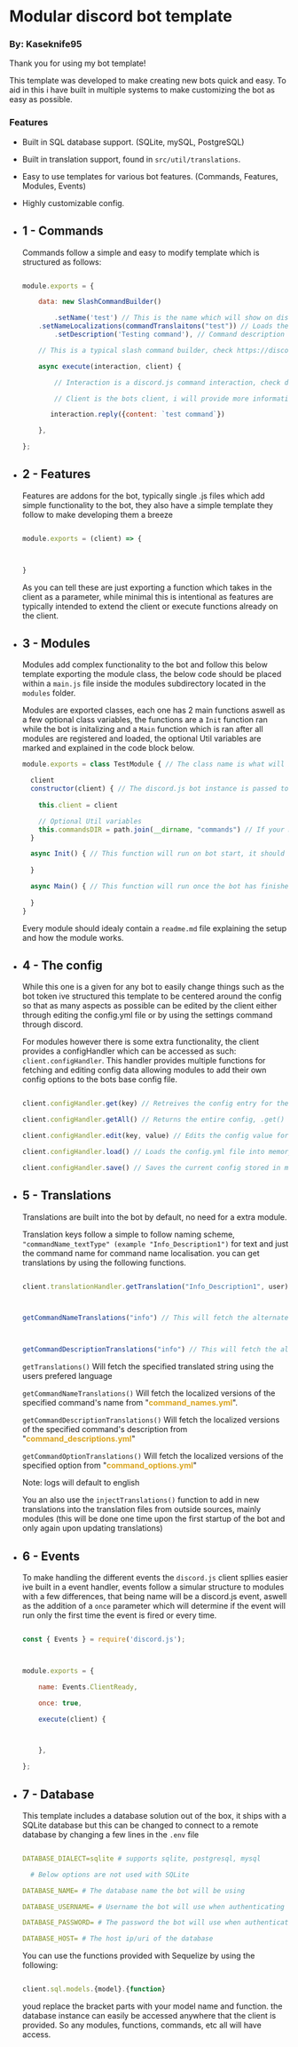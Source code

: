 # Modular discord bot template

### By: Kaseknife95

Thank you for using my bot template!



This template was developed to make creating new bots quick and easy. To aid in this i have built in multiple systems to make customizing the bot as easy as possible.



### Features

- Built in SQL database support. (SQLite, mySQL, PostgreSQL)

- Built in translation support, found in `src/util/translations`.

- Easy to use templates for various bot features. (Commands, Features, Modules, Events)

- Highly customizable config.







 - ## 1 - Commands

    Commands follow a simple and easy to modify template which is structured as follows:

    ```js

    module.exports = {

	    data: new SlashCommandBuilder()

		    .setName('test') // This is the name which will show on discord 
        .setNameLocalizations(commandTranslaitons("test")) // Loads the names of this command for different languages
		    .setDescription('Testing command'), // Command description

        // This is a typical slash command builder, check https://discord.js.org/docs/packages/builders/main/SlashCommandBuilder:Class for more information

	    async execute(interaction, client) {

            // Interaction is a discord.js command interaction, check docs for more info

            // Client is the bots client, i will provide more information farther down this file 

           interaction.reply({content: `test command`})

		},

    };

    ```

- ## 2 - Features

    Features are addons for the bot, typically single .js files which add simple functionality to the bot, they also have a simple template they follow to make developing them a breeze

    ```js

    module.exports = (client) => {



    }

    ```

    As you can tell these are just exporting a function which takes in the client as a parameter, while minimal this is intentional as features are typically intended to extend the client or execute functions already on the client.



- ## 3 - Modules

    Modules add complex functionality to the bot and follow this below template exporting the module class, the below code should be placed within a `main.js` file inside the modules subdirectory located in the `modules` folder.

    Modules are exported classes, each one has 2 main functions aswell as a few optional class variables, the functions are a `Init` function ran while the bot is initalizing and a `Main` function which is ran after all modules are registered and loaded,  the optional Util variables are marked and explained in the code block below.

    ```js
  module.exports = class TestModule { // The class name is what will be shown in the console when the bot is starting up for the module name
    
      client
      constructor(client) { // The discord.js bot instance is passed to every module
        
        this.client = client

        // Optional Util variables
        this.commandsDIR = path.join(__dirname, "commands") // If your module has commands, you can put the path here and the bot will automatically load them, this parameter is optional if your module has no commands.
      }

      async Init() { // This function will run on bot start, it should be used for all your initilization logic
      
      }

      async Main() { // This function will run once the bot has finished loading everything, this should be used for your main module logic
        
      }
  }
    ```
   
  Every module should idealy contain a `readme.md` file explaining the setup and how the module works.


- ## 4 - The config

    While this one is a given for any bot to easily change things such as the bot token ive structured this template to be centered around the config so that as many aspects as possible can be edited by the client either through editing the config.yml file or by using the settings command through discord.



    For modules however there is some extra functionality, the client provides a configHandler which can be accessed as such: `client.configHandler`. This handler provides multiple functions for fetching and editing config data allowing modules to add their own config options to the bots base config file.



    ```js

    client.configHandler.get(key) // Retreives the config entry for the provided key.

    client.configHandler.getAll() // Returns the entire config, .get() should be used instead.

    client.configHandler.edit(key, value) // Edits the config value for the provided key and saves it to file.

    client.configHandler.load() // Loads the config.yml file into memory, only used on bot load as edit will update the config saved in memory.

    client.configHandler.save() // Saves the current config stored in memory to file.

    ```



- ## 5 - Translations

    Translations are built into the bot by default, no need for a extra module.

    Translation keys follow a simple to follow naming scheme, `"commandName_textType" (example "Info_Description1")` for text and just the command name for command name localisation. you can get translations by using the following functions.

    ```js

    client.translationHandler.getTranslation("Info_Description1", user) // This will get the translation from a specified key



    getCommandNameTranslations("info") // This will fetch the alternate command name translations for this command

    

    getCommandDescriptionTranslations("info") // This will fetch the alternate command description translations for this command

    ```

    `getTranslations()` Will fetch the specified translated string using the users prefered language



    `getCommandNameTranslations()` Will fetch the localized versions of the specified command's name from "<span style="color:GoldenRod; font-weight:bold;">command_names.yml</span>".



    `getCommandDescriptionTranslations()` Will fetch the localized versions of the specified command's description from "<span style="color:GoldenRod; font-weight:bold;">command_descriptions.yml</span>"

  

  `getCommandOptionTranslations()` Will fetch the localized versions of the specified  option from "<span style="color:GoldenRod; font-weight:bold;">command_options.yml</span>"





    Note: logs will default to english



    You an also use the `injectTranslations()` function to add in new translations into the translation files from outside sources, mainly modules (this will be done one time upon the first startup of the bot and only again upon updating translations)

- ## 6 - Events

    To make handling the different events the `discord.js` client spllies easier ive built in a event handler, events follow a simular structure to modules with a few differences, that being name will be a discord.js event, aswell as the addition of a `once` parameter which will determine if the event will run only the first time the event is fired or every time.

    ```js

    const { Events } = require('discord.js');



    module.exports = {

	    name: Events.ClientReady,

	    once: true,

	    execute(client) {



	    },

    };

    ```

- ## 7 - Database

    This template includes a database solution out of the box, it ships with a SQLite database but this can be changed to connect to a remote database by changing a few lines in the `.env` file

    ```yml

    DATABASE_DIALECT=sqlite # supports sqlite, postgresql, mysql

      # Below options are not used with SQLite

    DATABASE_NAME= # The database name the bot will be using

    DATABASE_USERNAME= # Username the bot will use when authenticating

    DATABASE_PASSWORD= # The password the bot will use when authenticating

    DATABASE_HOST= # The host ip/uri of the database

    ```

    You can use the functions provided with Sequelize by using the following:

    ```js

    client.sql.models.{model}.{function}

    ```

    youd replace the bracket parts with your model name and function. the database instance can easily be accessed anywhere that the client is provided. So any modules, functions, commands, etc all will have access.


